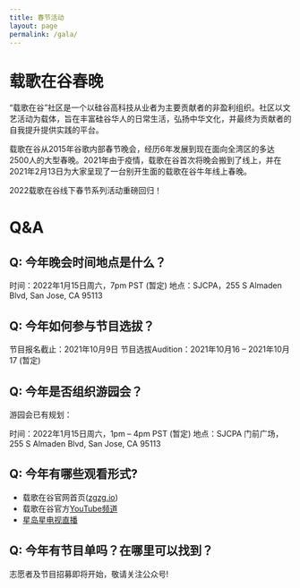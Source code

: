 ```yaml
---
title: 春节活动
layout: page
permalink: /gala/
---
```


# 载歌在谷春晚

“载歌在谷”社区是一个以硅谷高科技从业者为主要贡献者的非盈利组织。社区以文艺活动为载体，旨在丰富硅谷华人的日常生活，弘扬中华文化，并最终为贡献者的自我提升提供实践的平台。

载歌在谷从2015年谷歌内部春节晚会，经历6年发展到现在面向全湾区的多达2500人的大型春晚。2021年由于疫情，载歌在谷首次将晚会搬到了线上，并在2021年2月13日为大家呈现了一台别开生面的载歌在谷牛年线上春晚。

2022载歌在谷线下春节系列活动重磅回归！

# Q&A

## Q: 今年晚会时间地点是什么？

时间：2022年1月15日周六，7pm PST (暂定)
地点：SJCPA，255 S Almaden Blvd, San Jose, CA 95113

## Q: 今年如何参与节目选拔？

节目报名截止：2021年10月9日
节目选拔Audition：2021年10月16 – 2021年10月17 (暂定)

## Q: 今年是否组织游园会？

游园会已有规划：

时间：2022年1月15日周六，1pm – 4pm PST (暂定)
地点：SJCPA 门前广场，255 S Almaden Blvd, San Jose, CA 95113

## Q: 今年有哪些观看形式?

- 载歌在谷官网首页([zgzg.io](https://www.zgzg.io/))
- 载歌在谷官方[YouTube频道](https://zgzg.link/youtube)
- [星岛星电视直播](http://www.singtao.tv/main/)

## Q: 今年有节目单吗？在哪里可以找到？

志愿者及节目招募即将开始，敬请关注公众号!